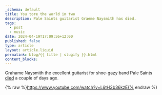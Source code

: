 ```yaml
---
_schema: default
title: You tore the world in two
description: Pale Saints guitarist Graeme Naysmith has died.
tags:
  - post
  - music
date: 2024-04-19T17:09:56+12:00
published: false
type: article
layout: article.liquid
permalink: blog/{{ title | slugify }}.html
content_blocks:
---
```

Grahame Naysmith the excellent guitarist for shoe-gazy band Pale Saints <a href="https://faroutmagazine.co.uk/pale-saints-guitarist-graeme-naysmith-dead-at-57/" title="Death announcement in Far Out Magazine" target="_blank" rel="noopener">died</a> a couple of days ago.

{% raw %}https://www.youtube.com/watch?v=L6tH3b36kzE{% endraw %}

&nbsp;